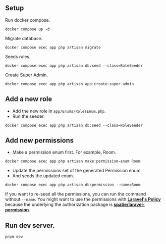 ## Setup

Run docker compose.

```
docker compose up -d
```

Migrate database.

```
docker compose exec app php artisan migrate
```

Seeds roles.

```
docker compose exec app php artisan db:seed --class=RoleSeeder
```

Create Super Admin.

```
docker compose exec app php artisan app:create-super-admin
```

## Add a new role

- Add the new role in `app/Enums/RolesEnum.php`.
- Run the seeder.

```
docker compose exec app php artisan db:seed --class=RoleSeeder
```

## Add new permissions

- Make a permission enum first. For example, Room.

```
docker compose exec app php artisan make:permission-enum Room
```

- Update the permissions set of the generated Permission enum.
- And seeds the updated enum.

```
docker compose exec app php artisan db:permission --name=Room
```

If you want to re-seed all the permissions, you can run the command without `--name`.
You might want to use the permissions with **[Laravel's Policy](https://laravel.com/docs/12.x/authorization#creating-policies)** because the underlying the authorization package is **[spatie/laravel-permission](https://spatie.be/docs/laravel-permission/v6/introduction)**.

## Run dev server.

```
pnpm dev
```
